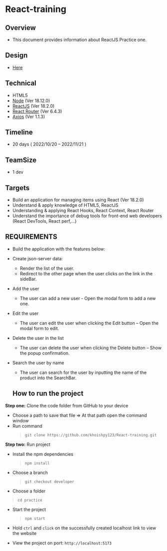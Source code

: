 # React-training

## Overview

- This document provides information about ReactJS Practice one.

## Design

- [Here](https://mui.com/store/previews/minimal-dashboard-free/)

## Technical

- HTML5
- [Node](https://nodejs.org/en/) (Ver 18.12.0)
- [ReactJS](https://reactjs.org/) (Ver 18.2.0)
- [React Router](https://reactrouter.com/en/main) (Ver 6.4.3)
- [Axios](https://axios-http.com/) (Ver 1.1.3)

## Timeline

- 20 days ( 2022/10/20 – 2022/11/21 )

## TeamSize

- 1 dev

## Targets

- Build an application for managing items using React (Ver 18.2.0)
- Understand & apply knowledge of HTML5, ReactJS
- Understanding & applying React Hooks, React Context, React Router
- Understand the importance of debug tools for front-end web developers (React DevTools, React perf,...)

## REQUIREMENTS

- Build the application with the features below:
- Create json-server data:
  - Render the list of the user.
  - Redirect to the other page when the user clicks on the link in the sideBar.
- Add the user
  - The user can add a new user - Open the modal form to add a new one.
- Edit the user
  - The user can edit the user when clicking the Edit button – Open the modal form to edit.
- Delete the user in the list
  - The user can delete the user when clicking the Delete button – Show the popup confirmation.
- Search the user by name

  - The user can search for the user by inputting the name of the product into the SearchBar.

  ## How to run the project

**Step one:** Clone the code folder from GitHub to your device

- Choose a path to save that file => At that path open the command window
- Run command
  > `git clone https://github.com/khoishpy123/React-training.git`

**Step two:** Run project

- Install the npm dependencies

  > `npm install`

- Choose a branch

  > `git checkout developer`

- Choose a folder

> `cd practice`

- Start the project

  > `npm start`

- Hold `ctrl` and `click` on the successfully created localhost link to view the website

- View the project on port: `http://localhost:5173`
